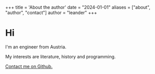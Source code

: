 +++
title = 'About the author'
date = "2024-01-01"
aliases = ["about", "author", "contact"]
author = "leander"
+++

# Hi

I'm an engineer from Austria.

My interests are literature, history and programming.

[Contact me on Github.](https://github.com/leander-elw)
